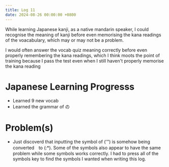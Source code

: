 ```yaml
---
title: Log 11
date: 2024-08-26 00:00:00 +0800
---
```

While learning Japanese kanji, as a native mandarin speaker,
I could recognise the meaning of kanji before even memorising the kana readings of the voacabulary,
which may or may not be a problem.

I would often answer the vocab quiz meaning correctly before even properly remembering the kana readings, which I think moots the point of training because I pass the test even when I still haven't properly memorise the kana reading


# Japanese Learning Progresss
- Learned 9 new vocab
- Learned the grammar of の


# Problem(s)
- Just discoverd that inputting the symbol of ('") is somehow being converted　to (:*). Some of the symbols also appear to have the same problem while some symbols works correctly. I had to press all of the symbols key to find the symbols I wanted when writing this log.


